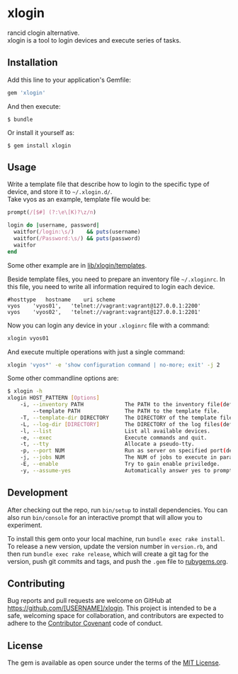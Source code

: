 # xlogin

rancid clogin alternative.  
xlogin is a tool to login devices and execute series of tasks.

## Installation

Add this line to your application's Gemfile:

```ruby
gem 'xlogin'
```

And then execute:

    $ bundle

Or install it yourself as:

    $ gem install xlogin

## Usage

Write a template file that describe how to login to the specific type of device, and store it to `~/.xlogin.d/`.  
Take vyos as an example, template file would be:

```ruby
prompt(/[$#] (?:\e\[K)?\z/n)

login do |username, password|
  waitfor(/login:\s/)    && puts(username)
  waitfor(/Password:\s/) && puts(password)
  waitfor
end
```

Some other example are in [lib/xlogin/templates](https://github.com/haccht/xlogin/tree/master/lib/xlogin/templates).

Beside template files, you need to prepare an inventory file `~/.xloginrc`.
In this file, you need to write all information required to login each device.

```
#hosttype	hostname	uri scheme
vyos	'vyos01',	'telnet://vagrant:vagrant@127.0.0.1:2200'
vyos	'vyos02',	'telnet://vagrant:vagrant@127.0.0.1:2201'
```

Now you can login any device in your `.xloginrc` file with a command:

```sh
xlogin vyos01
```

And execute multiple operations with just a single command:

~~~sh
xlogin 'vyos*' -e 'show configuration command | no-more; exit' -j 2
~~~

Some other commandline options are:

~~~sh
$ xlogin -h
xlogin HOST_PATTERN [Options]
    -i, --inventory PATH             The PATH to the inventory file(default: $HOME/.xloginrc).
        --template PATH              The PATH to the template file.
    -T, --template-dir DIRECTORY     The DIRECTORY of the template files.
    -L, --log-dir [DIRECTORY]        The DIRECTORY of the log files(default: $PWD).
    -l, --list                       List all available devices.
    -e, --exec                       Execute commands and quit.
    -t, --tty                        Allocate a pseudo-tty.
    -p, --port NUM                   Run as server on specified port(default: 8080).
    -j, --jobs NUM                   The NUM of jobs to execute in parallel(default: 1).
    -E, --enable                     Try to gain enable priviledge.
    -y, --assume-yes                 Automatically answer yes to prompts.
~~~

## Development

After checking out the repo, run `bin/setup` to install dependencies. You can also run `bin/console` for an interactive prompt that will allow you to experiment.

To install this gem onto your local machine, run `bundle exec rake install`. To release a new version, update the version number in `version.rb`, and then run `bundle exec rake release`, which will create a git tag for the version, push git commits and tags, and push the `.gem` file to [rubygems.org](https://rubygems.org).

## Contributing

Bug reports and pull requests are welcome on GitHub at https://github.com/[USERNAME]/xlogin. This project is intended to be a safe, welcoming space for collaboration, and contributors are expected to adhere to the [Contributor Covenant](http://contributor-covenant.org) code of conduct.


## License

The gem is available as open source under the terms of the [MIT License](http://opensource.org/licenses/MIT).

